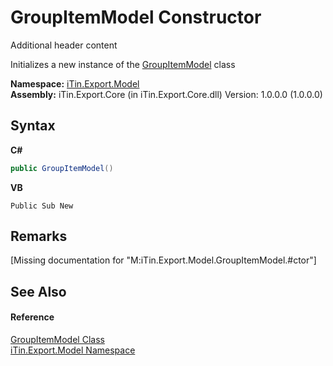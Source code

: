 # GroupItemModel Constructor 
Additional header content 

Initializes a new instance of the <a href="aeab9006-ae6f-3a98-fb4a-69a6da2f53e1">GroupItemModel</a> class

**Namespace:**&nbsp;<a href="ef57ffcc-e95e-b212-5a46-9aa6f5a3511f">iTin.Export.Model</a><br />**Assembly:**&nbsp;iTin.Export.Core (in iTin.Export.Core.dll) Version: 1.0.0.0 (1.0.0.0)

## Syntax

**C#**<br />
``` C#
public GroupItemModel()
```

**VB**<br />
``` VB
Public Sub New
```


## Remarks
\[Missing <remarks> documentation for "M:iTin.Export.Model.GroupItemModel.#ctor"\]

## See Also


#### Reference
<a href="aeab9006-ae6f-3a98-fb4a-69a6da2f53e1">GroupItemModel Class</a><br /><a href="ef57ffcc-e95e-b212-5a46-9aa6f5a3511f">iTin.Export.Model Namespace</a><br />